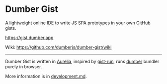 # Dumber Gist

A lightweight online IDE to write JS SPA prototypes in your own GitHub gists.

https://gist.dumber.app

Wiki: https://github.com/dumberjs/dumber-gist/wiki

-----
Dumber Gist is written in [Aurelia](https://aurelia.io), inspired by [gist-run](https://github.com/gist-run), runs [dumber](https://dumber.js.org) bundler purely in browser.

More information is in [development.md](https://github.com/dumberjs/dumber-gist/blob/master/development.md).
